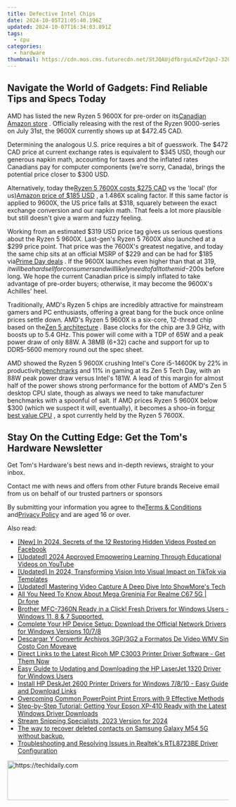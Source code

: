 ```yaml
---
title: Defective Intel Chips
date: 2024-10-05T21:05:40.196Z
updated: 2024-10-07T16:34:03.891Z
tags:
  - cpu
categories:
  - hardware
thumbnail: https://cdn.mos.cms.futurecdn.net/StJQAUjdfbrguLmZvf2qnJ-320-80.jpg
---
```


## Navigate the World of Gadgets: Find Reliable Tips and Specs Today

AMD has listed the new Ryzen 5 9600X for pre-order on its[Canadian Amazon store](https://shop-links.co/link/?exclusive=1&publisher_slug=itechdaily19598&url=https%3A%2F%2Ftarget.georiot.com%2FProxy.ashx%3Ftsid%3D45723%26GR%255FURL%3Dhttps%253A%252F%252Famazon.ca%252Fdp%252FB0D6NN6TM7%253Ftag%253Dhawk-future-ca-20%2526ascsubtag%253Dtomshardware-us-8983708545272344516-20) . Officially releasing with the rest of the Ryzen 9000-series on July 31st, the 9600X currently shows up at $472.45 CAD.  
  
 Determining the analogous U.S. price requires a bit of guesswork. The $472 CAD price at current exchange rates is equivalent to $345 USD, though our generous napkin math, accounting for taxes and the inflated rates Canadians pay for computer components (we're sorry, Canada), brings the potential price closer to $300 USD.  
  
 Alternatively, today the[Ryzen 5 7600X costs $275 CAD](https://shop-links.co/link/?exclusive=1&publisher_slug=itechdaily19598&url=https%3A%2F%2Ftarget.georiot.com%2FProxy.ashx%3Ftsid%3D45723%26GR%255FURL%3Dhttps%253A%252F%252Famazon.ca%252FAMD-7600X-12-Thread-Unlocked-Processor%252Fdp%252FB0BBJDS62N%253Ftag%253Dhawk-future-ca-20%2526ascsubtag%253Dtomshardware-us-6673320314666460086-20) vs the 'local' (for us)[Amazon price of $185 USD](https://target.georiot.com/Proxy.ashx?tsid=45723&GR%5FURL=https%3A%2F%2Famazon.com%2FAMD-7600X-12-Thread-Unlocked-Processor%2Fdp%2FB0BBJDS62N%3Ftag%3Dhawk-future-20%26ascsubtag%3Dtomshardware-us-1010452049108629975-20) , a 1.486X scaling factor. If this same factor is applied to 9600X, the US price falls at $318, squarely between the exact exchange conversion and our napkin math. That feels a lot more plausible but still doesn't give a warm and fuzzy feeling.  
  
 Working from an estimated $319 USD price tag gives us serious questions about the Ryzen 5 9600X. Last-gen's Ryzen 5 7600X also launched at a $299 price point. That price was the 7600X's greatest negative, and today the same chip sits at an official MSRP of $229 and can be had for $185 via[Prime Day deals](https://www.tomshardware.com/news/best-deals-on-tech) . If the 9600X launches even higher than that at $319, it will be a hard sell for consumers and will likely need to fall to the mid-$200s before long. We hope the current Canadian price is simply inflated to take advantage of pre-order buyers; otherwise, it may become the 9600X's Achilles' heel.  
  
 Traditionally, AMD's Ryzen 5 chips are incredibly attractive for mainstream gamers and PC enthusiasts, offering a great bang for the buck once online prices settle down. AMD's Ryzen 5 9600X is a six-core, 12-thread chip based on the[Zen 5 architecture](https://www.tomshardware.com/pc-components/cpus/amd-deep-dives-zen-5-ryzen-9000-and-strix-point-cpu-rdna-35-gpu-and-xdna-2-architectures) . Base clocks for the chip are 3.9 GHz, with boosts up to 5.4 GHz. This power will come with a TDP of 65W and a peak power draw of only 88W. A 38MB (6+32) cache and support for up to DDR5-5600 memory round out the spec sheet.  
  
 AMD showed the Ryzen 5 9600X crushing Intel's Core i5-14600K by 22% in productivity[benchmarks](https://www.tomshardware.com/tag/benchmark) and 11% in gaming at its Zen 5 Tech Day, with an 88W peak power draw versus Intel's 181W. A lead of this margin for almost half of the power shows strong performance for the bottom of AMD's Zen 5 desktop CPU slate, though as always we need to take manufacturer benchmarks with a spoonful of salt. If AMD prices Ryzen 5 9600X below $300 (which we suspect it will, eventually), it becomes a shoo-in for[our best value CPU](https://www.tomshardware.com/reviews/best-cpus,3986.html#section-value-best-cpu-for-gaming-200-to-250) , a spot currently held by the Ryzen 5 7600X.

## Stay On the Cutting Edge: Get the Tom's Hardware Newsletter

 Get Tom's Hardware's best news and in-depth reviews, straight to your inbox.

 Contact me with news and offers from other Future brands  Receive email from us on behalf of our trusted partners or sponsors

 By submitting your information you agree to the[Terms & Conditions](https://futureplc.com/terms-conditions/) and[Privacy Policy](https://futureplc.com/privacy-policy/) and are aged 16 or over.

<ins class="adsbygoogle"
     style="display:block"
     data-ad-format="autorelaxed"
     data-ad-client="ca-pub-7571918770474297"
     data-ad-slot="1223367746"></ins>

<ins class="adsbygoogle"
     style="display:block"
     data-ad-client="ca-pub-7571918770474297"
     data-ad-slot="8358498916"
     data-ad-format="auto"
     data-full-width-responsive="true"></ins>

<span class="atpl-alsoreadstyle">Also read:</span>
<div><ul>
<li><a href="https://facebook-clips.techidaily.com/new-in-2024-secrets-of-the-12-restoring-hidden-videos-posted-on-facebook/"><u>[New] In 2024, Secrets of the 12 Restoring Hidden Videos Posted on Facebook</u></a></li>
<li><a href="https://facebook-video-share.techidaily.com/updated-2024-approved-empowering-learning-through-educational-videos-on-youtube/"><u>[Updated] 2024 Approved Empowering Learning Through Educational Videos on YouTube</u></a></li>
<li><a href="https://tiktok-video-recordings.techidaily.com/updated-in-2024-transforming-vision-into-visual-impact-on-tiktok-via-templates/"><u>[Updated] In 2024, Transforming Vision Into Visual Impact on TikTok via Templates</u></a></li>
<li><a href="https://video-screen-grab.techidaily.com/updated-mastering-video-capture-a-deep-dive-into-showmores-tech/"><u>[Updated] Mastering Video Capture A Deep Dive Into ShowMore's Tech</u></a></li>
<li><a href="https://pokemon-go-android.techidaily.com/all-you-need-to-know-about-mega-greninja-for-realme-c67-5g-drfone-by-drfone-virtual-android/"><u>All You Need To Know About Mega Greninja For Realme C67 5G | Dr.fone</u></a></li>
<li><a href="https://hardware-help.techidaily.com/brother-mfc-7360n-ready-in-a-click-fresh-drivers-for-windows-users-windows-11-8-and-7-supported/"><u>Brother MFC-7360N Ready in a Click! Fresh Drivers for Windows Users - Windows 11, 8 & 7 Supported.</u></a></li>
<li><a href="https://hardware-help.techidaily.com/complete-your-hp-device-setup-download-the-official-network-drivers-for-windows-versions-1078/"><u>Complete Your HP Device Setup: Download the Official Network Drivers for Windows Versions 10/7/8</u></a></li>
<li><a href="https://some-approaches.techidaily.com/descargar-y-convertir-archivos-3gp3g2-a-formatos-de-video-wmv-sin-costo-con-moveave/"><u>Descargar Y Convertir Archivos 3GP/3G2 a Formatos De Video WMV Sin Costo Con Moveave</u></a></li>
<li><a href="https://hardware-help.techidaily.com/direct-links-to-the-latest-ricoh-mp-c3003-printer-driver-software-get-them-now/"><u>Direct Links to the Latest Ricoh MP C3003 Printer Driver Software - Get Them Now</u></a></li>
<li><a href="https://hardware-help.techidaily.com/easy-guide-to-updating-and-downloading-the-hp-laserjet-1320-driver-for-windows-users/"><u>Easy Guide to Updating and Downloading the HP LaserJet 1320 Driver for Windows Users</u></a></li>
<li><a href="https://hardware-help.techidaily.com/install-hp-deskjet-2600-printer-drivers-for-windows-7810-easy-guide-and-download-links/"><u>Install HP DeskJet 2600 Printer Drivers for Windows 7/8/10 - Easy Guide and Download Links</u></a></li>
<li><a href="https://win11-tips.techidaily.com/overcoming-common-powerpoint-print-errors-with-9-effective-methods/"><u>Overcoming Common PowerPoint Print Errors with 9 Effective Methods</u></a></li>
<li><a href="https://hardware-help.techidaily.com/step-by-step-tutorial-getting-your-epson-xp-410-ready-with-the-latest-windows-driver-downloads/"><u>Step-by-Step Tutorial: Getting Your Epson XP-410 Ready with the Latest Windows Driver Downloads</u></a></li>
<li><a href="https://facebook-videos.techidaily.com/stream-snipping-specialists-2023-version-for-2024/"><u>Stream Snipping Specialists, 2023 Version for 2024</u></a></li>
<li><a href="https://techidaily.com/the-way-to-recover-deleted-contacts-on-samsung-galaxy-m54-5g-without-backup-by-fonelab-android-recover-contacts/"><u>The way to recover deleted contacts on Samsung Galaxy M54 5G without backup.</u></a></li>
<li><a href="https://hardware-help.techidaily.com/troubleshooting-and-resolving-issues-in-realteks-rtl8723be-driver-configuration/"><u>Troubleshooting and Resolving Issues in Realtek's RTL8723BE Driver Configuration</u></a></li>
</ul></div>

<!-- affiliate ads begin -->
<a href="https://appsumo.8odi.net/c/5597632/2123733/7443" target="_top" id="2123733">
  <img src="//a.impactradius-go.com/display-ad/7443-2123733" border="0" alt="https://techidaily.com" width="728" height="90"/>
</a>
<img height="0" width="0" src="https://appsumo.8odi.net/i/5597632/2123733/7443" style="position:absolute;visibility:hidden;" border="0" />
<!-- affiliate ads end -->

